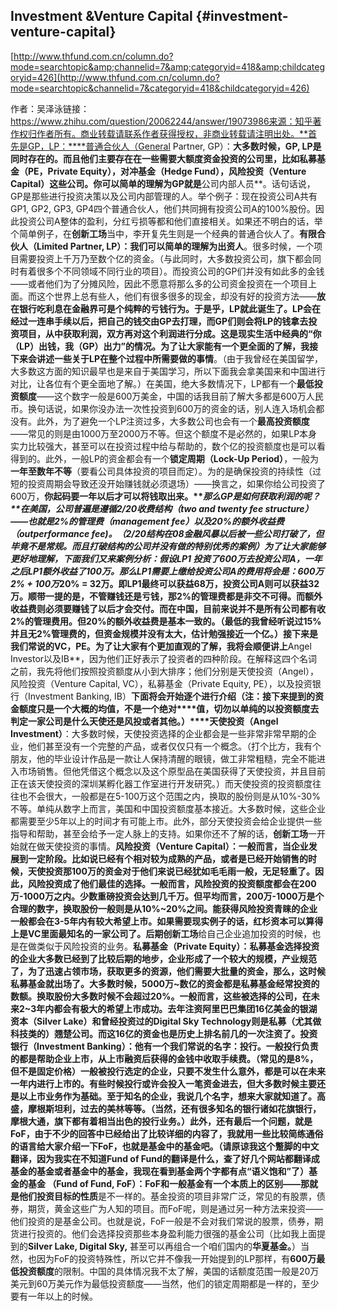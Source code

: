 ## **Investment** &amp;Venture Capital {#investment-venture-capital}

[http://www.thfund.com.cn/column.do?mode=searchtopic&amp;channelid=7&amp;categoryid=418&amp;childcategoryid=426](http://www.thfund.com.cn/column.do?mode=searchtopic&channelid=7&categoryid=418&childcategoryid=426)

作者：吴泽泳链接：https://www.zhihu.com/question/20062244/answer/19073986来源：知乎著作权归作者所有。商业转载请联系作者获得授权，非商业转载请注明出处。**首先是GP，LP：****普通合伙人（General Partner, GP）：**大多数时候，GP, LP是同时存在的。而且他们主要存在在一些需要大额度资金投资的公司里，比如私募基金（PE，Private Equity），对冲基金（Hedge Fund），风险投资（Venture Capital）这些公司。你可以简单的理解为GP就是**公司内部人员**。话句话说，GP是那些进行投资决策以及公司内部管理的人。举个例子：现在投资公司A共有GP1, GP2, GP3, GP4四个普通合伙人，他们共同拥有投资公司A的100%股份。因此投资公司A整体的盈利，分红亏损等都和他们直接相关。如果还不明白的话，举个简单例子，在**创新工场**当中，李开复先生则是一个经典的普通合伙人了。**有限合伙人（Limited Partner, LP）：**我们可以简单的理解为**出资人**。很多时候，一个项目需要投资上千万乃至数个亿的资金。（与此同时，大多数投资公司，旗下都会同时有着很多个不同领域不同行业的项目）。而投资公司的GP们并没有如此多的金钱——或者他们为了分摊风险，因此不愿意将那么多的公司资金投资在一个项目上面。而这个世界上总有些人，他们有很多很多的现金，却没有好的投资方法——**放在银行吃利息在金融界可是个纯粹的亏钱行为。**于是乎，LP就此诞生了。LP会在经过一连串手续以后，把自己的钱交由GP去打理，而GP们则会将LP的钱拿去投资项目，从中获取利润，双方再对这个利润进行分成。这是现实生活中经典的**“你（LP）出钱，我（GP）出力”**的情况。为了让大家能有一个更全面的了解，我接下来会讲述一些**关于LP在整个过程中所需要做的事情**。（由于我曾经在美国留学，大多数这方面的知识最早也是来自于美国学习，所以下面我会拿美国来和中国进行对比，让各位有个更全面地了解。）在美国，绝大多数情况下，LP都有一个**最低投资额度**——这个数字一般是600万美金，中国的话我目前了解大多都是600万人民币。换句话说，如果你没办法一次性投资到600万的资金的话，别人连入场机会都没有。此外，为了避免一个LP注资过多，大多数公司也会有一个**最高投资额度**——常见的则是由1000万至2000万不等。但这个额度不是必然的，如果LP本身实力比较强大，甚至可以在投资过程中给与帮助的，数个亿的投资额度也是可以看得到的。此外，一般LP的资金都会有一个**锁定周期（Lock-Up Period）**，一般为**一年至数年不等**（要看公司具体投资的项目而定）。为的是确保投资的持续性（过短的投资周期会导致还没开始赚钱就必须退场）——换言之，如果你给公司投资了600万，**你起码要一年以后才可以将钱取出来。****那么GP是如何获取利润的呢？**在美国，公司普遍是遵循2/20收费结构（two and twenty fee structure）——也就是2%的管理费（management fee）以及20%的额外收益费（outperformance fee)。（2/20结构在08金融风暴以后被一些公司打破了，但毕竟不是常规。而且打破结构的公司并没有做的特别优秀的案例）为了让大家能够更好地理解，下面我们又来案例分析：假设LP1 投资了600万去投资公司A，一年之后LP1额外收益了100万。那么LP1需要上缴给投资公司A的费用将会是：600万*2% + 100万*20% = 32万。即LP1最终可以获益68万，投资公司A则可以获益32万。顺带一提的是，不管赚钱还是亏钱，那2%的管理费都是非交不可得。而额外收益费则必须要赚钱了以后才会交付。而在中国，目前来说并不是所有公司都有收2%的管理费用。但20%的额外收益费是基本一致的。（最低的我曾经听说过15%并且无2%管理费的，但资金规模并没有太大，估计勉强接近一个亿。）**接下来是我们常说的VC，PE**。为了让大家有个更加直观的了解，我将会顺便讲上**Angel Investor以及IB**，因为他们正好表示了投资者的四种阶段。在解释这四个名词之前，我先将他们按照投资额度从小到大排序；他们分别是天使投资（Angel），风险投资（Venture Capital, VC），私募基金（Private Equity, PE），以及投资银行（Investment Banking, IB）**下面将会开始逐个进行介绍（注：接下来提到的资金额度只是一个大概的均值，不是一个绝对****值，切勿以单纯的以投资额度去判定一家公司是什么天使还是风投或者其他。）****天使投资（Angel Investment）**：大多数时候，天使投资选择的企业都会是一些非常非常早期的企业，他们甚至没有一个完整的产品，或者仅仅只有一个概念。（打个比方，我有个朋友，他的毕业设计作品是一款让人保持清醒的眼镜，做工非常粗糙，完全不能进入市场销售。但他凭借这个概念以及这个原型品在美国获得了天使投资，并且目前正在该天使投资的深圳某孵化器工作室进行开发研究。）而天使投资的投资额度往往也不会很大，一般都是在5-100万这个范围之内，换取的股份则是从10%-30%不等。单纯从数字上而言，美国和中国投资额度基本接近。大多数时候，这些企业都需要至少5年以上的时间才有可能上市。此外，部分天使投资会给企业提供一些指导和帮助，甚至会给予一定人脉上的支持。如果你还不了解的话，**创新工场**一开始就在做天使投资的事情。**风险投资（Venture Capital）：**一般而言，当企业发展到一定阶段。比如说已经有个相对较为成熟的产品，或者是已经开始销售的时候，天使投资那100万的资金对于他们来说已经犹如毛毛雨一般，无足轻重了。因此，风险投资成了他们最佳的选择。一般而言，风险投资的投资额度都会在200万-1000万之内。少数重磅投资会达到几千万。但平均而言，200万-1000万是个合理的数字，换取股份一般则是从10%~20%之间。能获得风险投资青睐的企业一般都会在3-5年内有较大希望上市。如果需要现实例子的话，**红杉资本**可以算得上是VC里面最知名的一家公司了。后期**创新工场**给自己企业追加投资的时候，也是在做类似于风险投资的业务。**私募基金（Private Equity）：**私募基金选择投资的企业大多数已经到了比较后期的地步，企业形成了一个较大的规模，产业规范了，为了迅速占领市场，获取更多的资源，他们需要大批量的资金，那么，这时候私募基金就出场了。大多数时候，5000万~数亿的资金都是私募基金经常投资的数额。换取股份大多数时候不会超过20%。一般而言，这些被选择的公司，在未来2~3年内都会有极大的希望上市成功。去年注资阿里巴巴集团16亿美金的银湖资本（Silver Lake）和曾经投资过的Digital Sky Technology则是私募（尤其做科技类的）翘楚公司。而这16亿的资金也是历史上排名前几的一次注资了。**投资银行（Investment Banking）：**他有一个我们常说的名字：投行。一般投行负责的都是帮助企业上市，从上市融资后获得的金钱中收取手续费。（常见的是8%，但不是固定价格）一般被投行选定的企业，只要不发生什么意外，都是可以在未来一年内进行上市的。有些时候投行或许会投入一笔资金进去，但大多数时候主要还是以上市业务作为基础。至于知名的企业，我说几个名字，想来大家就知道了。**高盛，摩根斯坦利，过去的美林等等。**（当然，还有很多知名的银行诸如花旗银行，摩根大通，旗下都有着相当出色的投行业务。）此外，**还有最后一个问题，就是FoF**，由于不少的回答中已经给出了比较详细的内容了，我就用一些比较简练通俗的语言给大家介绍一下FoF，也就是基金中的基金吧。（请原谅我这个蹩脚的中文翻译，因为我实在不知道Fund of Fund的翻译是什么，查了好几个网站都翻译成**基金的基金**或者**基金中的基金，**我现在看到基金两个字都有点“语义饱和”了）**基金的基金 （Fund of Fund, FoF）**：FoF和一般基金有一个本质上的区别——那就是他们**投资目标的性质**是不一样的。基金投资的项目非常广泛，常见的有股票，债券，期货，黄金这些广为人知的项目。而FoF呢，则是通过另一种方法来投资——他们投资的是基金公司。也就是说，FoF一般是不会对我们常说的股票，债券，期货进行投资的。他们会选择投资那些本身盈利能力很强的基金公司（比如我上面提到的**Silver Lake, Digital Sky,** 甚至可以再组合一个咱们国内的**华夏基金。**）当然，也因为FoF的投资特殊性，所以它并不像我一开始提到的LP那样，有**600万最低投资额度**的限制。中国的具体情况我不太了解，美国的话额度范围一般是20万美元到60万美元作为最低投资额度——当然，他们的锁定周期都是一样的，至少要有一年以上的时候。